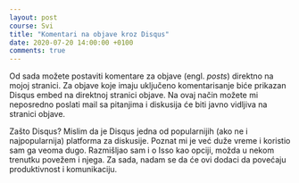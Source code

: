 ```yaml
---
layout: post
course: Svi
title: "Komentari na objave kroz Disqus"
date: 2020-07-20 14:00:00 +0100
comments: true
---
```


Od sada možete postaviti komentare za objave (engl. _posts_) direktno na mojoj stranici. 
Za objave koje imaju uključeno komentarisanje biće prikazan Disqus embed na direktnoj 
stranici objave. Na ovaj način možete mi neposredno poslati mail sa pitanjima i diskusija
će biti javno vidljiva na stranici objave.

Zašto Disqus? Mislim da je Disqus jedna od popularnijih (ako ne i najpopularnija) platforma
za diskusije. Poznat mi je već duže vreme i koristio sam ga veoma dugo. Razmišljao sam i 
o Isso kao opciji, možda u nekom trenutku povežem i njega. Za sada, nadam se da će ovi dodaci
da povećaju produktivnost i komunikaciju.
